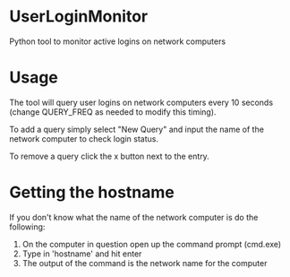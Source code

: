 # UserLoginMonitor
Python tool to monitor active logins on network computers

# Usage
The tool will query user logins on network computers every 10 seconds (change QUERY_FREQ as needed to modify this timing).

To add a query simply select "New Query" and input the name of the network computer to check login status.

To remove a query click the x button next to the entry.

# Getting the hostname
If you don't know what the name of the network computer is do the following:
1. On the computer in question open up the command prompt (cmd.exe)
2. Type in 'hostname' and hit enter
3. The output of the command is the network name for the computer
